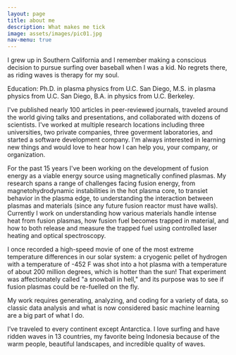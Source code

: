 ```yaml
---
layout: page
title: about me
description: What makes me tick
image: assets/images/pic01.jpg
nav-menu: true
---
```


I grew up in Southern California and I remember making a conscious decision to pursue surfing over baseball when I was a kid. No regrets there, as riding waves is therapy for my soul.

Education:  Ph.D. in plasma physics from U.C. San Diego, M.S. in plasma physics from U.C. San Diego, B.A. in physics from U.C. Berkeley.

I've published nearly 100 articles in peer-reviewed journals, traveled around the world giving talks and presentations, and collaborated with dozens of scientists. I've worked at multiple research locations including three universities, two private companies, three goverment laboratories, and started a software development company. I'm always interested in learning new things and would love to hear how I can help you, your company, or organization.

For the past 15 years I've been working on the development of fusion energy as a viable energy source using magnetically confined plasmas. My research spans a range of challenges facing fusion energy, from magnetohydrodynamic instabilities in the hot plasma core, to transiet behavior in the plasma edge, to understanding the interaction between plasmas and materials (since any future fusion reactor must have walls). Currently I work on understanding how various materials handle intense heat from fusion plasmas, how fusion fuel becomes trapped in material, and how to both release and measure the trapped fuel using controlled laser heating and optical spectroscopy.

I once recorded a high-speed movie of one of the most extreme temperature differences in our solar system: a cryogenic pellet of hydrogen with a temperature of -452 F was shot into a hot plasma with a temperature of about 200 million degrees, which is hotter than the sun! That experiment was affectionately called "a snowball in hell," and its purpose was to see if fusion plasmas could be re-fuelled on the fly.

My work requires generating, analyzing, and coding for a variety of data, so classic data analysis and what is now considered basic machine learning are a big part of what I do.

I’ve traveled to every continent except Antarctica. I love surfing and have ridden waves in 13 countries, my favorite being Indonesia because of the warm people, beautiful landscapes, and incredible quality of waves. 
